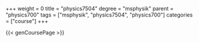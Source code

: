 +++
weight = 0
title = "physics7504"
degree = "msphysik"
parent = "physics700"
tags = ["msphysik", "physics7504", "physics700"]
categories = ["course"]
+++

{{< genCoursePage >}}
